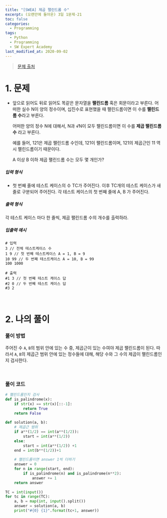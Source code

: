 ```yaml
---
title: "[SWEA] 제곱 팰린드롬 수"
excerpt: (오랜만에 돌아온) 3일 1문제-21
toc: false
categories:
  - Programming
tags:
  - Python
  - Programming
  - SW Expert Academy
last_modified_at: 2020-09-02
---
```






> [문제 출처](https://swexpertacademy.com/main/code/problem/problemDetail.do)



# 1. 문제



- 앞으로 읽어도 뒤로 읽어도 똑같은 문자열을 **팰린드롬** 혹은 회문이라고 부른다. 어떠한 실수 N이 양의 정수이며, 십진수로 표현했을 때 팰린드롬이면 이 수를 **팰린드롬 수**라고 부른다.

  어떠한 양의 정수 N에 대해서, N과 √N이 모두 팰린드롬이면 이 수를 **제곱 팰린드롬 수** 라고 부른다.

  예를 들어, 121은 제곱 팰린드롬 수인데, 121이 팰린드롬이며, 121의 제곱근인 11 역시 팰린드롬이기 때문이다.

   

  A 이상 B 이하 제곱 팰린드롬 수는 모두 몇 개인가?



##### 입력 형식

- 첫 번째 줄에 테스트 케이스의 수 TC가 주어진다. 이후 TC개의 테스트 케이스가 새 줄로 구분되어 주어진다. 각 테스트 케이스의 첫 번째 줄에 A, B 가 주어진다. 



##### 출력 형식

각 테스트 케이스 마다 한 줄씩, 제곱 팰린드롬 수의 개수를 출력하라.



##### 입출력 예시

```
# 입력
3 // 전체 테스트케이스 수
1 9 // 첫 번째 테스트케이스 A = 1, B = 9
10 99 // 두 번째 테스트케이스 A = 10, B = 99
100 1000	

# 출력
#1 3 // 첫 번째 테스트 케이스 답
#2 0 // 두 번째 테스트 케이스 답
#3 2	
```





<br>

# 2. 나의 풀이 





### 풀이 방법

 주어진 수 `A`, `B`의 범위 안에 있는 수 중, 제곱근이 있는 수여야 제곱 팰린드롬이 된다. 따라서 `A`, `B`의 제곱근 범위 안에 있는 정수들에 대해, 해당 수와 그 수의 제곱이 팰린드롬인지 검사한다.

<br>



### 풀이 코드



```python
# 팰린드롬인지 검사
def is_palindrome(x):
    if str(x) == str(x)[::-1]:
        return True
    return False
 
def solution(a, b):
    # 제곱근 범위 
    if a**(1/2) == int(a**(1/2)):
        start = int(a**(1/2))
    else:
        start = int(a**(1/2)) +1
    end = int(b**(1/2))+1
    
    # 팰린드롬이면 answer 1씩 더하기
    answer = 0
    for n in range(start, end):
        if is_palindrome(n) and is_palindrome(n**2):
            answer += 1
    return answer
 
TC = int(input())
for tc in range(TC):
    a, b = map(int, input().split())
    answer = solution(a, b)
    print("#{0} {1}".format(tc+1, answer))
```


